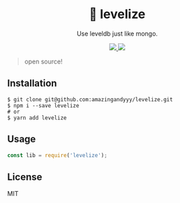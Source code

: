 <h1 align="center">
🎁 levelize
</h1>
<p align="center">
Use leveldb just like mongo.
</p>

<p align="center">
   <a href="https://github.com/amazingandyyy/levelize/blob/master/LICENSE">
      <img src="https://img.shields.io/badge/License-MIT-green.svg" />
   </a>
   <a href="https://circleci.com/gh/amazingandyyy/levelize">
      <img src="https://circleci.com/gh/amazingandyyy/levelize.svg?style=svg" />
   </a>
</p>

> open source!


## Installation

```shell
$ git clone git@github.com:amazingandyyy/levelize.git
$ npm i --save levelize
# or
$ yarn add levelize
```

## Usage

```javascript
const lib = require('levelize');

```

## License

MIT
